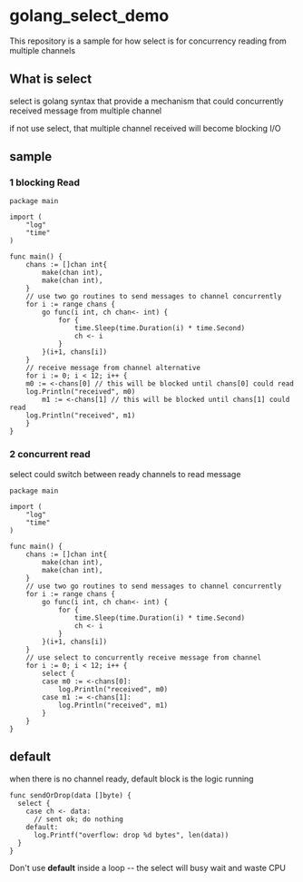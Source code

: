 # golang_select_demo

This repository is a sample for how select is for concurrency reading from multiple channels

## What is select

select is golang syntax that provide a mechanism that could concurrently received message from multiple channel

if not use select, that multiple channel received will become blocking I/O

## sample

### 1 blocking Read
```golang
package main

import (
	"log"
	"time"
)

func main() {
	chans := []chan int{
		make(chan int),
		make(chan int),
	}
	// use two go routines to send messages to channel concurrently
	for i := range chans {
		go func(i int, ch chan<- int) {
			for {
				time.Sleep(time.Duration(i) * time.Second)
				ch <- i
			}
		}(i+1, chans[i])
	}
	// receive message from channel alternative
	for i := 0; i < 12; i++ {
    m0 := <-chans[0] // this will be blocked until chans[0] could read
    log.Println("received", m0)
		m1 := <-chans[1] // this will be blocked until chans[1] could read
    log.Println("received", m1)
	}
}

```
### 2 concurrent read

select could switch between ready channels to read message
```golang
package main

import (
	"log"
	"time"
)

func main() {
	chans := []chan int{
		make(chan int),
		make(chan int),
	}
	// use two go routines to send messages to channel concurrently
	for i := range chans {
		go func(i int, ch chan<- int) {
			for {
				time.Sleep(time.Duration(i) * time.Second)
				ch <- i
			}
		}(i+1, chans[i])
	}
	// use select to concurrently receive message from channel
	for i := 0; i < 12; i++ {
		select {
		case m0 := <-chans[0]:
			log.Println("received", m0)
		case m1 := <-chans[1]:
			log.Println("received", m1)
		}
	}
}
```

## default

when there is no channel ready, default block is the logic running

```golang
func sendOrDrop(data []byte) {
  select {
    case ch <- data:
      // sent ok; do nothing
    default:
      log.Printf("overflow: drop %d bytes", len(data))
  }
}
```

Don't use **default** inside a loop -- the select will busy wait and waste CPU